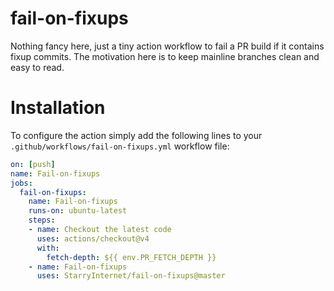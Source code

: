 # fail-on-fixups

Nothing fancy here, just a tiny action workflow to fail a PR build if it contains fixup commits. The motivation here is to keep mainline branches clean and easy to read.

# Installation

To configure the action simply add the following lines to your `.github/workflows/fail-on-fixups.yml` workflow file:

```yml
on: [push]
name: Fail-on-fixups
jobs:
  fail-on-fixups:
    name: Fail-on-fixups
    runs-on: ubuntu-latest
    steps:
    - name: Checkout the latest code
      uses: actions/checkout@v4
      with:
        fetch-depth: ${{ env.PR_FETCH_DEPTH }}
    - name: Fail-on-fixups
      uses: StarryInternet/fail-on-fixups@master
```
